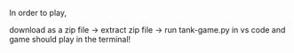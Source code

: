 In order to play,

download as a zip file -> extract zip file -> run tank-game.py in vs code and game should play in the terminal!
